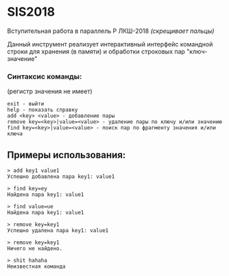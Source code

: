 # SIS2018
Вступительная работа в параллель P ЛКШ-2018   *(скрещивает пальцы)*

Данный инструмент реализует интерактивный интерфейс командной строки для хранения (в памяти) и обработки строковых пар "ключ-значение"

### Синтаксис команды:
(регистр значения не имеет)

    exit - выйти  
    help - показать справку  
    add <key> <value> - добавление пары
    remove key=<key>|value=<value> - удаление пары по ключу и/или значению
    find key=<key>|value=<value> - поиск пар по фрагменту значения и/или ключа

## Примеры использования:

    > add key1 value1
    Успешно добавлена пара key1: value1  

    > find key=ey
    Найдена пара key1: value1

    > find value=ue
    Найдена пара key1: value1

    > remove key=key1
    Успешно удалена пара key1: value1

    > remove key=key1
    Ничего не найдено.

    > shit hahaha
    Неизвестная команда

